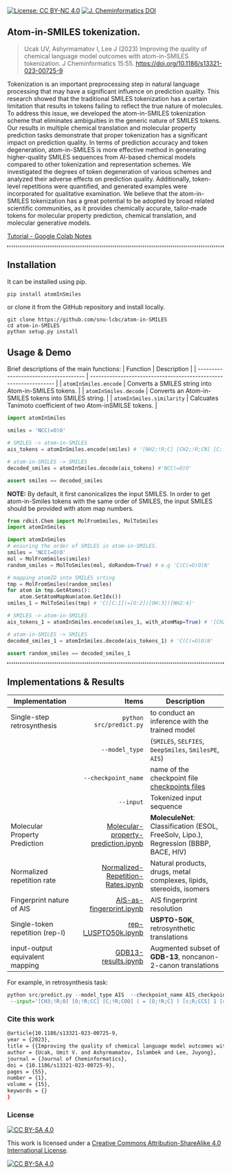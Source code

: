 [![License: CC BY-NC 4.0](https://img.shields.io/badge/License-CC_BY--NC_4.0-lightgrey.svg)](https://creativecommons.org/licenses/by-nc/4.0/)
[![J. Cheminformatics DOI](https://img.shields.io/badge/J._Cheminformatics-10.1186%2Fs13321--023--00725--9-blue)](https://doi.org/10.1186/s13321-023-00725-9)


## Atom-in-SMILES tokenization.

 >Ucak UV, Ashyrmamatov I, Lee J (2023) Improving the quality of chemical language model outcomes with atom-in-SMILES tokenization. J Cheminformatics 15:55. https://doi.org/10.1186/s13321-023-00725-9
  
Tokenization is an important preprocessing step in natural language processing
that may have a significant influence on prediction quality. This research showed
that the traditional SMILES tokenization has a certain limitation that results in
tokens failing to reflect the true nature of molecules. To address this issue, we
developed the atom-in-SMILES tokenization scheme that eliminates ambiguities
in the generic nature of SMILES tokens. Our results in multiple chemical
translation and molecular property prediction tasks demonstrate that proper
tokenization has a significant impact on prediction quality. In terms of prediction
accuracy and token degeneration, atom-in-SMILES is more effective method in
generating higher-quality SMILES sequences from AI-based chemical models
compared to other tokenization and representation schemes. We investigated the
degrees of token degeneration of various schemes and analyzed their adverse
effects on prediction quality. Additionally, token-level repetitions were quantified,
and generated examples were incorporated for qualitative examination. We
believe that the atom-in-SMILES tokenization has a great potential to be
adopted by broad related scientific communities, as it provides chemically
accurate, tailor-made tokens for molecular property prediction, chemical
translation, and molecular generative models.

[Tutorial - Google Colab Notes](https://colab.research.google.com/drive/1Kry-nleryw5f6azttWPa7I8lCKLQwxzT?usp=sharing)

<hr style="background: transparent; border: 0.2px dashed;"/>

## Installation
It can be installed using pip.
```shell
pip install atomInSmiles
```
or clone it from the GitHub repository and install locally. 
```shell
git clone https://github.com/snu-lcbc/atom-in-SMILES
cd atom-in-SMILES
python setup.py install
```
   
## Usage & Demo
 Brief descriptions of the main functions: 
| Function                              | Description                                                       |
| ------------------------------------- | ----------------------------------------------------------------- |
| ``atomInSmiles.encode``               | Converts a SMILES string into Atom-in-SMILES tokens. |
| ``atomInSmiles.decode``               | Converts an Atom-in-SMILES tokens into SMILES string. |
| ``atomInSmiles.similarity``           | Calcuates Tanimoto coefficient of two Atom-inSMILSE tokens. |

```python
import atomInSmiles

smiles = 'NCC(=O)O'

# SMILES -> atom-in-SMILES 
ais_tokens = atomInSmiles.encode(smiles) # '[NH2;!R;C] [CH2;!R;CN] [C;!R;COO] ( = [O;!R;C] ) [OH;!R;C]'

# atom-in-SMILES -> SMILES
decoded_smiles = atomInSmiles.decode(ais_tokens) #'NCC(=O)O'

assert smiles == decoded_smiles

```
**NOTE:** By default, it first canonicalizes the input SMILES. In order to get atom-in-Smiles tokens with the same order of SMILES, the input SMILES should be provided with atom map numbers.

```python
from rdkit.Chem import MolFromSmiles, MolToSmiles
import atomInSmiles

import atomInSmiles
# ensuring the order of SMILES in atom-in-SMILES. 
smiles = 'NCC(=O)O'
mol = MolFromSmiles(smiles)
random_smiles = MolToSmiles(mol, doRandom=True) # e.g 'C(C(=O)O)N' 

# mapping atomID into SMILES srting
tmp = MolFromSmiles(random_smiles)
for atom in tmp.GetAtoms():
    atom.SetAtomMapNum(atom.GetIdx())
smiles_1 = MolToSmiles(tmp) # 'C([C:1](=[O:2])[OH:3])[NH2:4]' 

# SMILES -> atom-in-SMILES
ais_tokens_1 = atomInSmiles.encode(smiles_1, with_atomMap=True) # '[CH2;!R;CN] ( [C;!R;COO] ( = [O;!R;C] ) [OH;!R;C] ) [NH2;!R;C]'

# atom-in-SMILES -> SMILES
decoded_smiles_1 = atomInSmiles.decode(ais_tokens_1) # 'C(C(=O)O)N'

assert random_smiles == decoded_smiles_1
```
   
<hr style="background: transparent; border: 0.5px dashed;"/>

## Implementations & Results

| Implementation | Items |Description| 
|----------------|------:|----|
| Single-step retrosynthesis | `python src/predict.py` |  to conduct an inference with the trained model|
|  | `--model_type` |  (`SMILES`, `SELFIES`, `DeepSmiles`, `SmilesPE`, `AIS`)
|  | `--checkpoint_name` |  name of the checkpoint file [checkpoints files](https://drive.google.com/file/d/1tDKIKrKWevgTgJjF8QZpd1IKxZr_Pc1q/view?usp=sharing)
|  | `--input` |  Tokenized input sequence
| Molecular Property Prediction | [Molecular-property-prediction.ipynb](https://github.com/snu-lcbc/atom-in-SMILES/blob/main/Molecular-property-prediction.ipynb)| __MoleculeNet__: Classification (ESOL, FreeSolv, Lipo.), Regression (BBBP, BACE, HIV)|
|  Normalized repetition rate | [Normalized-Repetition-Rates.ipynb](https://github.com/snu-lcbc/atom-in-SMILES/blob/main/Normilized-Repetition-Rates.ipynb)| Natural products, drugs, metal complexes, lipids, stereoids, isomers |
| Fingerprint nature of AIS | [AIS-as-fingerprint.ipynb](https://github.com/snu-lcbc/atom-in-SMILES/blob/main/AIS-as-fingerprint.ipynb) | AIS fingerprint resolution|
| Single-token repetition (rep-l) | [rep-l_USPTO50k.ipynb](https://github.com/snu-lcbc/atom-in-SMILES/blob/main/rep-l_USPTO50k.ipynb) | __USPTO-50K__, retrosynthetic translations|
| input-output equivalent mapping | [GDB13-results.ipynb](https://github.com/snu-lcbc/atom-in-SMILES/blob/main/GDB13-results.ipynb) | Augmented subset of __GDB-13__, noncanon-2-canon translations|

For example, in retrosynthesis task:
```python
python src/predict.py --model_type AIS  --checkpoint_name AIS_checkpoint.pth
 --input='[CH3;!R;O] [O;!R;CC] [C;!R;COO] ( = [O;!R;C] ) [c;R;CCS] 1 [cH;R;CC] [c;R;CCC] ( [CH2;!R;CC] [CH2;!R; CC] [CH2;!R;CC] [c;R;CCN] 2 [cH;R;CC] [c;R;CCC] 3 [c;R;CNO] ( = [O;!R;C] ) [nH;R;CC] [c;R;NNN] ( [NH2 ;!R;C] ) [n;R;CC] [c;R;CNN] 3 [nH;R;CC] 2 ) [cH;R;CS] [s;R;CC] 1'
```

### Cite this work
```bash
@article{10.1186/s13321-023-00725-9, 
year = {2023}, 
title = {{Improving the quality of chemical language model outcomes with atom-in-SMILES tokenization}}, 
author = {Ucak, Umit V. and Ashyrmamatov, Islambek and Lee, Juyong}, 
journal = {Journal of Cheminformatics}, 
doi = {10.1186/s13321-023-00725-9}, 
pages = {55}, 
number = {1}, 
volume = {15}, 
keywords = {}
}
```

### License

[![CC BY-SA 4.0][cc-by-sa-shield]][cc-by-sa]

This work is licensed under a
[Creative Commons Attribution-ShareAlike 4.0 International License][cc-by-sa].

[![CC BY-SA 4.0][cc-by-sa-image]][cc-by-sa]

[cc-by-sa]: http://creativecommons.org/licenses/by-sa/4.0/
[cc-by-sa-image]: https://licensebuttons.net/l/by-sa/4.0/88x31.png
[cc-by-sa-shield]: https://img.shields.io/badge/License-CC%20BY--SA%204.0-lightgrey.svg
